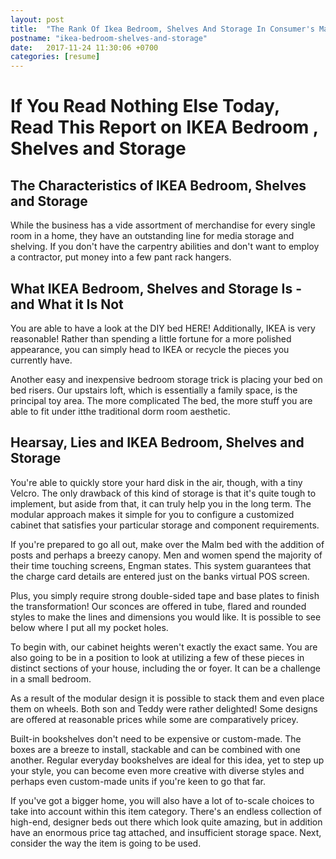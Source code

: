 ```yaml
---
layout: post
title:  "The Rank Of Ikea Bedroom, Shelves And Storage In Consumer's Market"
postname: "ikea-bedroom-shelves-and-storage"
date:   2017-11-24 11:30:06 +0700
categories: [resume]
---
```

 If You Read Nothing Else Today, Read This Report on IKEA Bedroom , Shelves and Storage 
========================================================================================

 The Characteristics of IKEA Bedroom, Shelves and Storage 
----------------------------------------------------------

While the business has a vide assortment of merchandise for every single room in a home, they have an outstanding line for media storage and shelving. If you don't have the carpentry abilities and don't want to employ a contractor, put money into a few pant rack hangers.

 What IKEA Bedroom, Shelves and Storage Is - and What it Is Not 
----------------------------------------------------------------

You are able to have a look at the DIY bed HERE! Additionally, IKEA is very reasonable! Rather than spending a little fortune for a more polished appearance, you can simply head to IKEA or recycle the pieces you currently have.

Another easy and inexpensive bedroom storage trick is placing your bed on bed risers. Our upstairs loft, which is essentially a family space, is the principal toy area. The more complicated The bed, the more stuff you are able to fit under itthe traditional dorm room aesthetic.

 Hearsay, Lies and IKEA Bedroom, Shelves and Storage 
-----------------------------------------------------

You're able to quickly store your hard disk in the air, though, with a tiny Velcro. The only drawback of this kind of storage is that it's quite tough to implement, but aside from that, it can truly help you in the long term. The modular approach makes it simple for you to configure a customized cabinet that satisfies your particular storage and component requirements.

If you're prepared to go all out, make over the Malm bed with the addition of posts and perhaps a breezy canopy. Men and women spend the majority of their time touching screens, Engman states. This system guarantees that the charge card details are entered just on the banks virtual POS screen.

Plus, you simply require strong double-sided tape and base plates to finish the transformation! Our sconces are offered in tube, flared and rounded styles to make the lines and dimensions you would like. It is possible to see below where I put all my pocket holes.

To begin with, our cabinet heights weren't exactly the exact same. You are also going to be in a position to look at utilizing a few of these pieces in distinct sections of your house, including the or foyer. It can be a challenge in a small bedroom.

As a result of the modular design it is possible to stack them and even place them on wheels. Both son and Teddy were rather delighted! Some designs are offered at reasonable prices while some are comparatively pricey.

Built-in bookshelves don't need to be expensive or custom-made. The boxes are a breeze to install, stackable and can be combined with one another. Regular everyday bookshelves are ideal for this idea, yet to step up your style, you can become even more creative with diverse styles and perhaps even custom-made units if you're keen to go that far.

If you've got a bigger home, you will also have a lot of to-scale choices to take into account within this item category. There's an endless collection of high-end, designer beds out there which look quite amazing, but in addition have an enormous price tag attached, and insufficient storage space. Next, consider the way the item is going to be used.
